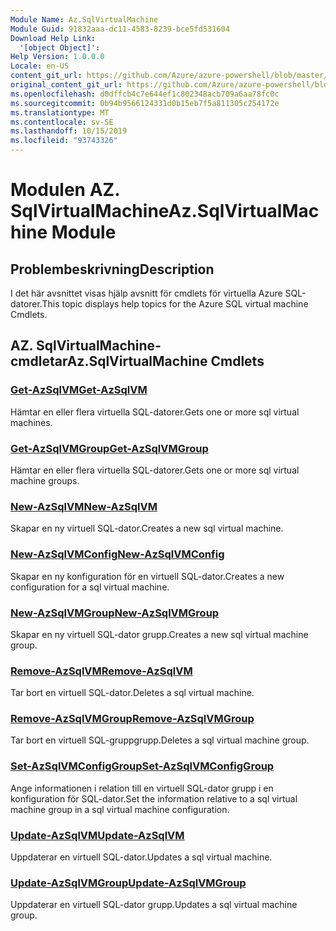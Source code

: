 ```yaml
---
Module Name: Az.SqlVirtualMachine
Module Guid: 91832aaa-dc11-4583-8239-bce5fd531604
Download Help Link:
  '[object Object]': 
Help Version: 1.0.0.0
Locale: en-US
content_git_url: https://github.com/Azure/azure-powershell/blob/master/src/SqlVirtualMachine/SqlVirtualMachine/help/Az.SqlVirtualMachine.md
original_content_git_url: https://github.com/Azure/azure-powershell/blob/master/src/SqlVirtualMachine/SqlVirtualMachine/help/Az.SqlVirtualMachine.md
ms.openlocfilehash: d0dffcb4c7e644ef1c802348acb709a6aa78fc0c
ms.sourcegitcommit: 0b94b9566124331d0b15eb7f5a811305c254172e
ms.translationtype: MT
ms.contentlocale: sv-SE
ms.lasthandoff: 10/15/2019
ms.locfileid: "93743326"
---
```

# <span data-ttu-id="636e9-101">Modulen AZ. SqlVirtualMachine</span><span class="sxs-lookup"><span data-stu-id="636e9-101">Az.SqlVirtualMachine Module</span></span>
## <span data-ttu-id="636e9-102">Problembeskrivning</span><span class="sxs-lookup"><span data-stu-id="636e9-102">Description</span></span>
<span data-ttu-id="636e9-103">I det här avsnittet visas hjälp avsnitt för cmdlets för virtuella Azure SQL-datorer.</span><span class="sxs-lookup"><span data-stu-id="636e9-103">This topic displays help topics for the Azure SQL virtual machine Cmdlets.</span></span>

## <span data-ttu-id="636e9-104">AZ. SqlVirtualMachine-cmdletar</span><span class="sxs-lookup"><span data-stu-id="636e9-104">Az.SqlVirtualMachine Cmdlets</span></span>
### [<span data-ttu-id="636e9-105">Get-AzSqlVM</span><span class="sxs-lookup"><span data-stu-id="636e9-105">Get-AzSqlVM</span></span>](Get-AzSqlVM.md)
<span data-ttu-id="636e9-106">Hämtar en eller flera virtuella SQL-datorer.</span><span class="sxs-lookup"><span data-stu-id="636e9-106">Gets one or more sql virtual machines.</span></span>

### [<span data-ttu-id="636e9-107">Get-AzSqlVMGroup</span><span class="sxs-lookup"><span data-stu-id="636e9-107">Get-AzSqlVMGroup</span></span>](Get-AzSqlVMGroup.md)
<span data-ttu-id="636e9-108">Hämtar en eller flera virtuella SQL-datorer.</span><span class="sxs-lookup"><span data-stu-id="636e9-108">Gets one or more sql virtual machine groups.</span></span>

### [<span data-ttu-id="636e9-109">New-AzSqlVM</span><span class="sxs-lookup"><span data-stu-id="636e9-109">New-AzSqlVM</span></span>](New-AzSqlVM.md)
<span data-ttu-id="636e9-110">Skapar en ny virtuell SQL-dator.</span><span class="sxs-lookup"><span data-stu-id="636e9-110">Creates a new sql virtual machine.</span></span>

### [<span data-ttu-id="636e9-111">New-AzSqlVMConfig</span><span class="sxs-lookup"><span data-stu-id="636e9-111">New-AzSqlVMConfig</span></span>](New-AzSqlVMConfig.md)
<span data-ttu-id="636e9-112">Skapar en ny konfiguration för en virtuell SQL-dator.</span><span class="sxs-lookup"><span data-stu-id="636e9-112">Creates a new configuration for a sql virtual machine.</span></span>

### [<span data-ttu-id="636e9-113">New-AzSqlVMGroup</span><span class="sxs-lookup"><span data-stu-id="636e9-113">New-AzSqlVMGroup</span></span>](New-AzSqlVMGroup.md)
<span data-ttu-id="636e9-114">Skapar en ny virtuell SQL-dator grupp.</span><span class="sxs-lookup"><span data-stu-id="636e9-114">Creates a new sql virtual machine group.</span></span>

### [<span data-ttu-id="636e9-115">Remove-AzSqlVM</span><span class="sxs-lookup"><span data-stu-id="636e9-115">Remove-AzSqlVM</span></span>](Remove-AzSqlVM.md)
<span data-ttu-id="636e9-116">Tar bort en virtuell SQL-dator.</span><span class="sxs-lookup"><span data-stu-id="636e9-116">Deletes a sql virtual machine.</span></span>

### [<span data-ttu-id="636e9-117">Remove-AzSqlVMGroup</span><span class="sxs-lookup"><span data-stu-id="636e9-117">Remove-AzSqlVMGroup</span></span>](Remove-AzSqlVMGroup.md)
<span data-ttu-id="636e9-118">Tar bort en virtuell SQL-gruppgrupp.</span><span class="sxs-lookup"><span data-stu-id="636e9-118">Deletes a sql virtual machine group.</span></span>

### [<span data-ttu-id="636e9-119">Set-AzSqlVMConfigGroup</span><span class="sxs-lookup"><span data-stu-id="636e9-119">Set-AzSqlVMConfigGroup</span></span>](Set-AzSqlVMConfigGroup.md)
<span data-ttu-id="636e9-120">Ange informationen i relation till en virtuell SQL-dator grupp i en konfiguration för SQL-dator.</span><span class="sxs-lookup"><span data-stu-id="636e9-120">Set the information relative to a sql virtual machine group in a sql virtual machine configuration.</span></span>

### [<span data-ttu-id="636e9-121">Update-AzSqlVM</span><span class="sxs-lookup"><span data-stu-id="636e9-121">Update-AzSqlVM</span></span>](Update-AzSqlVM.md)
<span data-ttu-id="636e9-122">Uppdaterar en virtuell SQL-dator.</span><span class="sxs-lookup"><span data-stu-id="636e9-122">Updates a sql virtual machine.</span></span>

### [<span data-ttu-id="636e9-123">Update-AzSqlVMGroup</span><span class="sxs-lookup"><span data-stu-id="636e9-123">Update-AzSqlVMGroup</span></span>](Update-AzSqlVMGroup.md)
<span data-ttu-id="636e9-124">Uppdaterar en virtuell SQL-dator grupp.</span><span class="sxs-lookup"><span data-stu-id="636e9-124">Updates a sql virtual machine group.</span></span>

